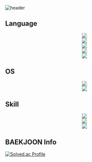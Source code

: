 ![header](https://capsule-render.vercel.app/api?type=wave&color=auto&height=300&section=header&text=Welcome%20To%20riverforestkim%20%GIT&fontSize=45)

## Language

<div align="center">
	<img src="https://img.shields.io/badge/Java-007396?style=flat&logo=Java&logoColor=white" /><br>
	<img src="https://img.shields.io/badge/C++-00599C?style=flat&logo=C++&logoColor=white" /><br>
	<img src="https://img.shields.io/badge/Python-0A9EDC?style=flat&logo=Python&logoColor=white" /><br>
	<img src="https://img.shields.io/badge/Delphi-E62431?style=flat&logo=Delphi&logoColor=white" /><br>
	<img src="https://img.shields.io/badge/javascript-F7DF1E?style=flat&logo=javascripti&logoColor=white" /><br>
</div>

## OS

<div align="center">
	<img src="https://img.shields.io/badge/linux-FCC624?style=flat&logo=linux&logoColor=white" /><br>
	<img src="https://img.shields.io/badge/windows-0078D4?style=flat&logo=windows&logoColor=white" /><br>
</div>

## Skill

<div align="center">
	<img src="https://img.shields.io/badge/nodedotjs-339933?style=flat&logo=nodedotjs&logoColor=white" /><br>
	<img src="https://img.shields.io/badge/robotframework-000000?style=flat&logo=robotframework&logoColor=white" /><br>
	<img src="https://img.shields.io/badge/ansible-EE0000?style=flat&logo=ansible&logoColor=white" /><br>
</div>

## BAEKJOON Info

[![Solved.ac Profile](http://mazassumnida.wtf/api/generate_badge?boj=kangrim7)](https://solved.ac/kangrim7)<br/>
